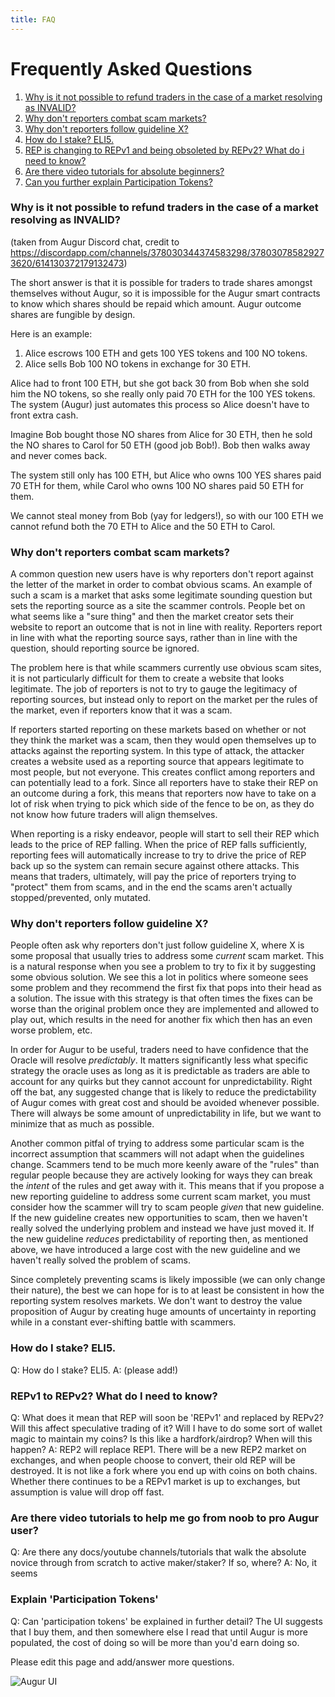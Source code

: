 ```yaml
---
title: FAQ
---
```

# Frequently Asked Questions 

<ol>
<li><a href="#invalid_refunds">Why is it not possible to refund traders in the case of a market resolving as INVALID?</a></li>
<li><a href="#why_don't_reporters_combat_scam_markets">Why don't reporters combat scam markets?</a></li>
<li><a href="#why_don't_reporters_follow_guideline_x">Why don't reporters follow guideline X?</a></li>
<li><a href="#how_do_i_stake_eli5">How do I stake? ELI5.</a></li>
<li><a href="#repv1_to_v2">REP is changing to REPv1 and being obsoleted by REPv2? What do i need to know?</a></li>
<li><a href="#video_tutorials">Are there video tutorials for absolute beginners?</a></li>
<li><a href="#participation_tokens">Can you further explain Participation Tokens?</a></li>

</ol>

### <a name="invalid_refunds"> Why is it not possible to refund traders in the case of a market resolving as INVALID?</a>

(taken from Augur Discord chat, credit to <https://discordapp.com/channels/378030344374583298/378030785829273620/614130372179132473>)

The short answer is that it is possible for traders to trade shares amongst themselves without Augur, so it is 
impossible for the Augur smart contracts to know which shares should be repaid which amount. Augur outcome shares are 
fungible by design.

Here is an example:
1. Alice escrows 100 ETH and gets 100 YES tokens and 100 NO tokens.
2. Alice sells Bob 100 NO tokens in exchange for 30 ETH.

Alice had to front 100 ETH, but she got back 30 from Bob when she sold him the NO tokens, so she really only paid 70 ETH for the 100 YES tokens.  The system (Augur) just automates this process so Alice doesn't have to front extra cash.

Imagine Bob bought those NO shares from Alice for 30 ETH, then he sold the NO shares to Carol for 50 ETH (good job Bob!).  Bob then walks away and never comes back.

The system still only has 100 ETH, but Alice who owns 100 YES shares paid 70 ETH for them, while Carol who owns 100 NO shares paid 50 ETH for them.

We cannot steal money from Bob (yay for ledgers!), so with our 100 ETH we cannot refund both the 70 ETH to Alice and the 50 ETH to Carol.

### <a name="why_don't_reporters_combat_scam_markets">Why don't reporters combat scam markets?</a>

A common question new users have is why reporters don't report against the letter of the market in order to combat obvious scams.  An example of such a scam is a market that asks some legitimate sounding question but sets the reporting source as a site the scammer controls.  People bet on what seems like a "sure thing" and then the market creator sets their website to report an outcome that is not in line with reality.  Reporters report in line with what the reporting source says, rather than in line with the question, should reporting source be ignored.

The problem here is that while scammers currently use obvious scam sites, it is not particularly difficult for them to create a website that looks legitimate.  The job of reporters is not to try to gauge the legitimacy of reporting sources, but instead only to report on the market per the rules of the market, even if reporters know that it was a scam.

If reporters started reporting on these markets based on whether or not they think the market was a scam, then they would open themselves up to attacks against the reporting system.  In this type of attack, the attacker creates a website used as a reporting source that appears legitimate to most people, but not everyone.  This creates conflict among reporters and can potentially lead to a fork.  Since all reporters have to stake their REP on an outcome during a fork, this means that reporters now have to take on a lot of risk when trying to pick which side of the fence to be on, as they do not know how future traders will align themselves.

When reporting is a risky endeavor, people will start to sell their REP which leads to the price of REP falling.  When the price of REP falls sufficiently, reporting fees will automatically increase to try to drive the price of REP back up so the system can remain secure against othere attacks.  This means that traders, ultimately, will pay the price of reporters trying to "protect" them from scams, and in the end the scams aren't actually stopped/prevented, only mutated.

### <a name="why_don't_reporters_follow_guideline_x">Why don't reporters follow guideline X?</a>

People often ask why reporters don't just follow guideline X, where X is some proposal that usually tries to address some _current_ scam market.  This is a natural response when you see a problem to try to fix it by suggesting some obvious solution.  We see this a lot in politics where someone sees some problem and they recommend the first fix that pops into their head as a solution.  The issue with this strategy is that often times the fixes can be worse than the original problem once they are implemented and allowed to play out, which results in the need for another fix which then has an even worse problem, etc.

In order for Augur to be useful, traders need to have confidence that the Oracle will resolve _predictably_.  It matters significantly less what specific strategy the oracle uses as long as it is predictable as traders are able to account for any quirks but they cannot account for unpredictability.  Right off the bat, any suggested change that is likely to reduce the predictability of Augur comes with great cost and should be avoided whenever possible.  There will always be some amount of unpredictability in life, but we want to minimize that as much as possible.

Another common pitfal of trying to address some particular scam is the incorrect assumption that scammers will not adapt when the guidelines change.  Scammers tend to be much more keenly aware of the "rules" than regular people because they are actively looking for ways they can break the _intent_ of the rules and get away with it.  This means that if you propose a new reporting guideline to address some current scam market, you must consider how the scammer will try to scam people _given_ that new guideline.  If the new guideline creates new opportunities to scam, then we haven't really solved the underlying problem and instead we have just moved it.  If the new guideline _reduces_ predictability of reporting then, as mentioned above, we have introduced a large cost with the new guideline and we haven't really solved the problem of scams.

Since completely preventing scams is likely impossible (we can only change their nature), the best we can hope for is to at least be consistent in how the reporting system resolves markets.  We don't want to destroy the value proposition of Augur by creating huge amounts of uncertainty in reporting while in a constant ever-shifting battle with scammers.

### <a name="how_do_i_stake_eli5">How do I stake? ELI5.</a>
Q: How do I stake? ELI5. 
A: (please add!)

### <a name="repv1_to_v2">REPv1 to REPv2?  What do I need to know?</a>
Q: What does it mean that REP will soon be 'REPv1' and replaced by REPv2? Will this affect speculative trading of it? Will I have to do some sort of wallet magic to maintain my coins? Is this like a hardfork/airdrop?  When will this happen?
A: REP2 will replace REP1.  There will be a new REP2 market on exchanges, and when people choose to convert, their old REP will be destroyed.  It is not like a fork where you end up with coins on both chains.  Whether there continues to be a REPv1 market is up to exchanges, but assumption is value will drop off fast.

### <a name="video_tutorials">Are there video tutorials to help me go from noob to pro Augur user?</a>
Q: Are there any docs/youtube channels/tutorials that walk the absolute novice through from scratch to active maker/staker? If so, where?
A: No, it seems

### <a name="participation_tokens">Explain 'Participation Tokens'</a>
Q: Can 'participation tokens' be explained in further detail? The UI suggests that I buy them, and then somewhere else I read that until Augur is more populated, the cost of doing so will be more than you'd earn doing so.

Please edit this page and add/answer more questions.  

![Augur UI]({{site.url}}/assets/images/augur-ui.png )
